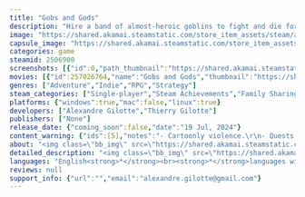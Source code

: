 ```yaml
---
title: "Gobs and Gods"
description: "Hire a band of almost-heroic goblins to fight and die for you in tactical turn-based battles, accomplish silly quests for the weird inhabitants of this fantastic world, and truly become a god - at least by goblin standards."
image: "https://shared.akamai.steamstatic.com/store_item_assets/steam/apps/2506900/header.jpg?t=1728672219"
capsule_image: "https://shared.akamai.steamstatic.com/store_item_assets/steam/apps/2506900/9b41658ce58f0ef7171ca5977c5caba0f29d7e00/capsule_231x87.jpg?t=1728672219"
categories: game
steamid: 2506900
screenshots: [{"id":0,"path_thumbnail":"https://shared.akamai.steamstatic.com/store_item_assets/steam/apps/2506900/ss_ba874375d9682ffc075e0b4d1b197b356f6e18d1.600x338.jpg?t=1728672219","path_full":"https://shared.akamai.steamstatic.com/store_item_assets/steam/apps/2506900/ss_ba874375d9682ffc075e0b4d1b197b356f6e18d1.1920x1080.jpg?t=1728672219"},{"id":1,"path_thumbnail":"https://shared.akamai.steamstatic.com/store_item_assets/steam/apps/2506900/ss_0e5cf3d35fcb3c8578bdb40183cfdb75d9b6366a.600x338.jpg?t=1728672219","path_full":"https://shared.akamai.steamstatic.com/store_item_assets/steam/apps/2506900/ss_0e5cf3d35fcb3c8578bdb40183cfdb75d9b6366a.1920x1080.jpg?t=1728672219"},{"id":2,"path_thumbnail":"https://shared.akamai.steamstatic.com/store_item_assets/steam/apps/2506900/ss_acd40c9ae80c11577e29534af691c340b2d80e28.600x338.jpg?t=1728672219","path_full":"https://shared.akamai.steamstatic.com/store_item_assets/steam/apps/2506900/ss_acd40c9ae80c11577e29534af691c340b2d80e28.1920x1080.jpg?t=1728672219"},{"id":3,"path_thumbnail":"https://shared.akamai.steamstatic.com/store_item_assets/steam/apps/2506900/ss_a724e526eb6957d8ddfe408a8ed11f9babc0bd85.600x338.jpg?t=1728672219","path_full":"https://shared.akamai.steamstatic.com/store_item_assets/steam/apps/2506900/ss_a724e526eb6957d8ddfe408a8ed11f9babc0bd85.1920x1080.jpg?t=1728672219"},{"id":4,"path_thumbnail":"https://shared.akamai.steamstatic.com/store_item_assets/steam/apps/2506900/ss_c702895cdb848686266a0f564ccba3c100ff1497.600x338.jpg?t=1728672219","path_full":"https://shared.akamai.steamstatic.com/store_item_assets/steam/apps/2506900/ss_c702895cdb848686266a0f564ccba3c100ff1497.1920x1080.jpg?t=1728672219"},{"id":5,"path_thumbnail":"https://shared.akamai.steamstatic.com/store_item_assets/steam/apps/2506900/ss_f897fc9cf76a6a6bd4bc424c5ed12e3e648f804a.600x338.jpg?t=1728672219","path_full":"https://shared.akamai.steamstatic.com/store_item_assets/steam/apps/2506900/ss_f897fc9cf76a6a6bd4bc424c5ed12e3e648f804a.1920x1080.jpg?t=1728672219"},{"id":6,"path_thumbnail":"https://shared.akamai.steamstatic.com/store_item_assets/steam/apps/2506900/ss_8826bf12381d245f24531534a88854cb36b6fb64.600x338.jpg?t=1728672219","path_full":"https://shared.akamai.steamstatic.com/store_item_assets/steam/apps/2506900/ss_8826bf12381d245f24531534a88854cb36b6fb64.1920x1080.jpg?t=1728672219"},{"id":7,"path_thumbnail":"https://shared.akamai.steamstatic.com/store_item_assets/steam/apps/2506900/ss_59e2146a6302a9d84b08c1875d15b7d8bcca9bec.600x338.jpg?t=1728672219","path_full":"https://shared.akamai.steamstatic.com/store_item_assets/steam/apps/2506900/ss_59e2146a6302a9d84b08c1875d15b7d8bcca9bec.1920x1080.jpg?t=1728672219"},{"id":8,"path_thumbnail":"https://shared.akamai.steamstatic.com/store_item_assets/steam/apps/2506900/ss_5ac0bf667bcbaae7afb6fdff14201b13c6923b54.600x338.jpg?t=1728672219","path_full":"https://shared.akamai.steamstatic.com/store_item_assets/steam/apps/2506900/ss_5ac0bf667bcbaae7afb6fdff14201b13c6923b54.1920x1080.jpg?t=1728672219"},{"id":9,"path_thumbnail":"https://shared.akamai.steamstatic.com/store_item_assets/steam/apps/2506900/ss_486b49521e7c2f223832ae12b1623dd022855bc3.600x338.jpg?t=1728672219","path_full":"https://shared.akamai.steamstatic.com/store_item_assets/steam/apps/2506900/ss_486b49521e7c2f223832ae12b1623dd022855bc3.1920x1080.jpg?t=1728672219"},{"id":10,"path_thumbnail":"https://shared.akamai.steamstatic.com/store_item_assets/steam/apps/2506900/ss_500298229ffa2af696badd5ad240d956ca1f2a9e.600x338.jpg?t=1728672219","path_full":"https://shared.akamai.steamstatic.com/store_item_assets/steam/apps/2506900/ss_500298229ffa2af696badd5ad240d956ca1f2a9e.1920x1080.jpg?t=1728672219"},{"id":11,"path_thumbnail":"https://shared.akamai.steamstatic.com/store_item_assets/steam/apps/2506900/ss_7b027015b55d3907a2cd80cef915443d5a4e3988.600x338.jpg?t=1728672219","path_full":"https://shared.akamai.steamstatic.com/store_item_assets/steam/apps/2506900/ss_7b027015b55d3907a2cd80cef915443d5a4e3988.1920x1080.jpg?t=1728672219"},{"id":12,"path_thumbnail":"https://shared.akamai.steamstatic.com/store_item_assets/steam/apps/2506900/ss_d97605114e08ebb8c7392989463f31de5228f1d9.600x338.jpg?t=1728672219","path_full":"https://shared.akamai.steamstatic.com/store_item_assets/steam/apps/2506900/ss_d97605114e08ebb8c7392989463f31de5228f1d9.1920x1080.jpg?t=1728672219"},{"id":13,"path_thumbnail":"https://shared.akamai.steamstatic.com/store_item_assets/steam/apps/2506900/ss_68eb4377e7a3b08d85f1d6eda51dbd9e43b9846f.600x338.jpg?t=1728672219","path_full":"https://shared.akamai.steamstatic.com/store_item_assets/steam/apps/2506900/ss_68eb4377e7a3b08d85f1d6eda51dbd9e43b9846f.1920x1080.jpg?t=1728672219"},{"id":14,"path_thumbnail":"https://shared.akamai.steamstatic.com/store_item_assets/steam/apps/2506900/ss_dd9bfe9486af3b1875bdf133db33d22baea0540c.600x338.jpg?t=1728672219","path_full":"https://shared.akamai.steamstatic.com/store_item_assets/steam/apps/2506900/ss_dd9bfe9486af3b1875bdf133db33d22baea0540c.1920x1080.jpg?t=1728672219"},{"id":15,"path_thumbnail":"https://shared.akamai.steamstatic.com/store_item_assets/steam/apps/2506900/ss_bd30196888ec859abbe5985f112e4a20cf851ff1.600x338.jpg?t=1728672219","path_full":"https://shared.akamai.steamstatic.com/store_item_assets/steam/apps/2506900/ss_bd30196888ec859abbe5985f112e4a20cf851ff1.1920x1080.jpg?t=1728672219"},{"id":16,"path_thumbnail":"https://shared.akamai.steamstatic.com/store_item_assets/steam/apps/2506900/ss_ed4e84e86438da4ed3a0d8ad9ce542f776ef5281.600x338.jpg?t=1728672219","path_full":"https://shared.akamai.steamstatic.com/store_item_assets/steam/apps/2506900/ss_ed4e84e86438da4ed3a0d8ad9ce542f776ef5281.1920x1080.jpg?t=1728672219"},{"id":17,"path_thumbnail":"https://shared.akamai.steamstatic.com/store_item_assets/steam/apps/2506900/ss_b1da2570d5a3766019b7e57ce93e03dac34e3c26.600x338.jpg?t=1728672219","path_full":"https://shared.akamai.steamstatic.com/store_item_assets/steam/apps/2506900/ss_b1da2570d5a3766019b7e57ce93e03dac34e3c26.1920x1080.jpg?t=1728672219"},{"id":18,"path_thumbnail":"https://shared.akamai.steamstatic.com/store_item_assets/steam/apps/2506900/ss_7640aa1e8236e5e539d2b00b02e0d35c3c9280d4.600x338.jpg?t=1728672219","path_full":"https://shared.akamai.steamstatic.com/store_item_assets/steam/apps/2506900/ss_7640aa1e8236e5e539d2b00b02e0d35c3c9280d4.1920x1080.jpg?t=1728672219"},{"id":19,"path_thumbnail":"https://shared.akamai.steamstatic.com/store_item_assets/steam/apps/2506900/ss_588c6e68729373e6e8111d3bd27466abda7d1ebb.600x338.jpg?t=1728672219","path_full":"https://shared.akamai.steamstatic.com/store_item_assets/steam/apps/2506900/ss_588c6e68729373e6e8111d3bd27466abda7d1ebb.1920x1080.jpg?t=1728672219"},{"id":20,"path_thumbnail":"https://shared.akamai.steamstatic.com/store_item_assets/steam/apps/2506900/ss_934f76c949030b924b8cf8502531baea4e2f64c0.600x338.jpg?t=1728672219","path_full":"https://shared.akamai.steamstatic.com/store_item_assets/steam/apps/2506900/ss_934f76c949030b924b8cf8502531baea4e2f64c0.1920x1080.jpg?t=1728672219"}]
movies: [{"id":257026764,"name":"Gobs and Gods","thumbnail":"https://shared.akamai.steamstatic.com/store_item_assets/steam/apps/257026764/movie.293x165.jpg?t=1717348990","webm":{"480":"http://video.akamai.steamstatic.com/store_trailers/257026764/movie480_vp9.webm?t=1717348990","max":"http://video.akamai.steamstatic.com/store_trailers/257026764/movie_max_vp9.webm?t=1717348990"},"mp4":{"480":"http://video.akamai.steamstatic.com/store_trailers/257026764/movie480.mp4?t=1717348990","max":"http://video.akamai.steamstatic.com/store_trailers/257026764/movie_max.mp4?t=1717348990"},"highlight":true}]
genres: ["Adventure","Indie","RPG","Strategy"]
steam_categories: ["Single-player","Steam Achievements","Family Sharing"]
platforms: {"windows":true,"mac":false,"linux":true}
developers: ["Alexandre Gilotte","Thierry Gilotte"]
publishers: ["None"]
release_date: {"coming_soon":false,"date":"19 Jul, 2024"}
content_warning: {"ids":[5],"notes":"- Cartoonly violence.\r\n- Quests asking to fight and kill other goblins for absurd and unlikely reasons."}
about: "<img class=\"bb_img\" src=\"https://shared.akamai.steamstatic.com/store_item_assets/steam/apps/2506900/extras/store_about-this-game_v2.png?t=1728672219\" /><h2 class=\"bb_tag\"><i>The Tactical Rpg Going Full Goblin Mode!</i></h2> In Gobs and Gods, you freely explore a fantastic world full of magic, wonders and crazy surprises.<br>The bad news: its nicest inhabitants are ... Goblins. <br>The good news: they seem to believe you are their God.<br>Hire, equip and level-up a band of goblins to fight and die for you in tactical turn-based combats, while you uncover the secrets of this world, and maybe find your way out of there!<h2 class=\"bb_tag\">The Gameplay Includes:</h2><ul class=\"bb_ul\"><li> free exploration of a sandbox world<br></li><li> fast tactical turn-based combats<br></li><li> a wide variety of absurdly unique quests <br></li><li> levelling your army of expendable goblins while increasing your own powers.</li></ul><h2 class=\"bb_tag\">Free Exploration Of A Sandbox World</h2><img class=\"bb_img\" src=\"https://shared.akamai.steamstatic.com/store_item_assets/steam/apps/2506900/extras/explore_cropped_compressed.gif?t=1728672219\" />  <br>At game start, you can choose either the default map or a new procedurally generated world map for increased replayability.<br>You will explore smelly dungeons, mysterious mage towers and prosperous villages ... all that while getting the opinionated comments of your goblins about the places you visit.<h2 class=\"bb_tag\">Fast Tactical Turn Based Combats</h2><img class=\"bb_img\" src=\"https://shared.akamai.steamstatic.com/store_item_assets/steam/apps/2506900/extras/combat_optimised.gif?t=1728672219\" />  <br>When encountering an enemy mob, the game switches to a turn-by-turn combat on a hexagonal grid. <br>Your goblins must act each turn with a limited pool of action points, to move, hit, cast a spell, or maybe insult the opponent.<br>They can also unlock more powerful moves by spending &quot;essence&quot; points, but this resource is limited, making for difficult tactical decisions.<br>To ensure there are no downtime, the opponents move all simultaneously during the AI phase, and the engine can smoothly be swapped to a &quot;real time&quot; mode to quickly finish a battle.<h2 class=\"bb_tag\">Quests Like You Just Won't Find Anywhere Else</h2><img class=\"bb_img\" src=\"https://shared.akamai.steamstatic.com/store_item_assets/steam/apps/2506900/extras/quest_compressed.gif?t=1728672219\" />  <br><br>In Gobs and Gods, you should not expect epic quests where you are the only hope to save the world - it is way beyond saving anyway.<br>And if you are told by a nice and miserable gob that you are the one to help them get rid of the local evil bad guy, don't fall for it, it's a scam! <br>Instead, you would get quests which make sense for a goblin - which is to say, sometimes not so much; but we bet that for once you will actually read the text of the quests.<h2 class=\"bb_tag\">Levelling Your Gobs and Your God</h2><img class=\"bb_img\" src=\"https://shared.akamai.steamstatic.com/store_item_assets/steam/apps/2506900/extras/groomgob_compressed.gif?t=1728672219\" />  <br>Your goblins will gain xp when they survive a battle, increasing their strength, unlocking new perks, and enabling you to deal with stronger enemies...<br>... until you suffer a defeat and lose most of your army. Does this mean you have to reload or restart the game? No! Remember, You are a god, and they are only expandable goblins. When you lose a levelled goblin, you absorb its experience and <i>gain</i> devotion points, which allow you to unlock new powers and to help you quickly recover from a set back."
detailed_description: "<img class=\"bb_img\" src=\"https://shared.akamai.steamstatic.com/store_item_assets/steam/apps/2506900/extras/store_about-this-game_v2.png?t=1728672219\" /><h2 class=\"bb_tag\"><i>The Tactical Rpg Going Full Goblin Mode!</i></h2> In Gobs and Gods, you freely explore a fantastic world full of magic, wonders and crazy surprises.<br>The bad news: its nicest inhabitants are ... Goblins. <br>The good news: they seem to believe you are their God.<br>Hire, equip and level-up a band of goblins to fight and die for you in tactical turn-based combats, while you uncover the secrets of this world, and maybe find your way out of there!<h2 class=\"bb_tag\">The Gameplay Includes:</h2><ul class=\"bb_ul\"><li> free exploration of a sandbox world<br></li><li> fast tactical turn-based combats<br></li><li> a wide variety of absurdly unique quests <br></li><li> levelling your army of expendable goblins while increasing your own powers.</li></ul><h2 class=\"bb_tag\">Free Exploration Of A Sandbox World</h2><img class=\"bb_img\" src=\"https://shared.akamai.steamstatic.com/store_item_assets/steam/apps/2506900/extras/explore_cropped_compressed.gif?t=1728672219\" />  <br>At game start, you can choose either the default map or a new procedurally generated world map for increased replayability.<br>You will explore smelly dungeons, mysterious mage towers and prosperous villages ... all that while getting the opinionated comments of your goblins about the places you visit.<h2 class=\"bb_tag\">Fast Tactical Turn Based Combats</h2><img class=\"bb_img\" src=\"https://shared.akamai.steamstatic.com/store_item_assets/steam/apps/2506900/extras/combat_optimised.gif?t=1728672219\" />  <br>When encountering an enemy mob, the game switches to a turn-by-turn combat on a hexagonal grid. <br>Your goblins must act each turn with a limited pool of action points, to move, hit, cast a spell, or maybe insult the opponent.<br>They can also unlock more powerful moves by spending &quot;essence&quot; points, but this resource is limited, making for difficult tactical decisions.<br>To ensure there are no downtime, the opponents move all simultaneously during the AI phase, and the engine can smoothly be swapped to a &quot;real time&quot; mode to quickly finish a battle.<h2 class=\"bb_tag\">Quests Like You Just Won't Find Anywhere Else</h2><img class=\"bb_img\" src=\"https://shared.akamai.steamstatic.com/store_item_assets/steam/apps/2506900/extras/quest_compressed.gif?t=1728672219\" />  <br><br>In Gobs and Gods, you should not expect epic quests where you are the only hope to save the world - it is way beyond saving anyway.<br>And if you are told by a nice and miserable gob that you are the one to help them get rid of the local evil bad guy, don't fall for it, it's a scam! <br>Instead, you would get quests which make sense for a goblin - which is to say, sometimes not so much; but we bet that for once you will actually read the text of the quests.<h2 class=\"bb_tag\">Levelling Your Gobs and Your God</h2><img class=\"bb_img\" src=\"https://shared.akamai.steamstatic.com/store_item_assets/steam/apps/2506900/extras/groomgob_compressed.gif?t=1728672219\" />  <br>Your goblins will gain xp when they survive a battle, increasing their strength, unlocking new perks, and enabling you to deal with stronger enemies...<br>... until you suffer a defeat and lose most of your army. Does this mean you have to reload or restart the game? No! Remember, You are a god, and they are only expandable goblins. When you lose a levelled goblin, you absorb its experience and <i>gain</i> devotion points, which allow you to unlock new powers and to help you quickly recover from a set back."
languages: "English<strong>*</strong><br><strong>*</strong>languages with full audio support"
reviews: null
support_info: {"url":"","email":"alexandre.gilotte@gmail.com"}
---
```


